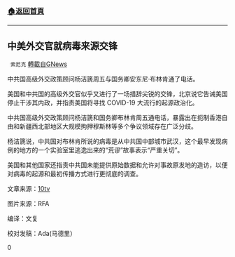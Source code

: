 ###  [:house:返回首頁](https://github.com/ourhimalayas/txt)
---

## 中美外交官就病毒来源交锋
` 索尼克` [轉載自GNews](https://gnews.org/zh-hans/1317478/)

中共国高级外交政策顾问杨洁篪周五与国务卿安东尼·布林肯通了电话。

美国和中共国的高级外交官似乎又进行了一场措辞尖锐的交锋，北京说它告诫美国停止干涉其内政，并指责美国将寻找 COVID-19 大流行的起源政治化。

中共国高级外交政策顾问杨洁篪和国务卿布林肯周五通电话，暴露出在扼制香港自由和新疆西北部地区大规模拘押穆斯林等多个争议领域存在广泛分歧。

杨洁篪说，中共国对布林肯所说的病毒是从中共国中部城市武汉，这个最早发现病例的地方的一个实验室里逃逸出来的“荒谬”故事表示“严重关切”。

美国和其他国家还指责中共国未能提供原始数据和允许对事故原发地的造访，以便对病毒的起源和最初传播方式进行更彻底的调查。

文章来源：[10tv](http://www.10tv.com/article/news/health/coronavirus/china-us-diplomats-clash-virus-origin/507-3a1f3fa0-f0be-4c68-8e2e-952c968bf19a)

图片来源：RFA

编译：文复

校对发稿：Ada(马德里）

0
